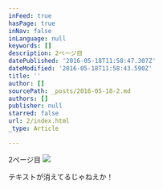 ```yaml
---
inFeed: true
hasPage: true
inNav: false
inLanguage: null
keywords: []
description: 2ページ目
datePublished: '2016-05-18T11:58:47.307Z'
dateModified: '2016-05-18T11:58:43.590Z'
title: ''
author: []
sourcePath: _posts/2016-05-18-2.md
authors: []
publisher: null
starred: false
url: 2/index.html
_type: Article

---
```

2ページ目
![](https://the-grid-user-content.s3-us-west-2.amazonaws.com/8a49f653-7eb5-4025-b3a6-33135256bc00.jpg)

テキストが消えてるじゃねえか！